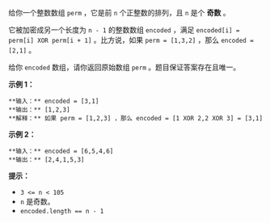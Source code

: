 给你一个整数数组 `perm` ，它是前 `n` 个正整数的排列，且 `n` 是个 **奇数** 。

它被加密成另一个长度为 `n - 1` 的整数数组 `encoded` ，满足 `encoded[i] = perm[i] XOR perm[i + 1]`
。比方说，如果 `perm = [1,3,2]` ，那么 `encoded = [2,1]` 。

给你 `encoded` 数组，请你返回原始数组 `perm` 。题目保证答案存在且唯一。

**示例 1：**

    
    
    **输入：** encoded = [3,1]
    **输出：** [1,2,3]
    **解释：** 如果 perm = [1,2,3] ，那么 encoded = [1 XOR 2,2 XOR 3] = [3,1]
    

**示例 2：**

    
    
    **输入：** encoded = [6,5,4,6]
    **输出：** [2,4,1,5,3]
    

**提示：**

  * `3 <= n < 105`
  * `n` 是奇数。
  * `encoded.length == n - 1`

